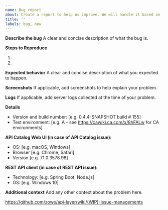 ```yaml
---
name: Bug report
about: Create a report to help us improve. We will handle it based on [Issue Management](https://github.com/zowe/api-layer/wiki)
title: ''
labels: bug, new
---
```


**Describe the bug**
A clear and concise description of what the bug is.

**Steps to Reproduce**

1.
2.

**Expected behavior**
A clear and concise description of what you expected to happen.

**Screenshots**
If applicable, add screenshots to help explain your problem.

**Logs**
If applicable, add server logs collected at the time of your problem.

**Details**
 - Version and build number: [e.g. 0.4.4-SNAPSHOT build # 155]
 - Test environment: [e.g. A - see https://cawiki.ca.com/x/8hFALw for CA environments]

**API Catalog Web UI (in case of API Catalog issue):**
 - OS: [e.g. macOS, Windows]
 - Browser [e.g. Chrome, Safari]
 - Version [e.g. 71.0.3578.98]

**REST API client (in case of REST API issue):**
 - Technology: [e.g. Spring Boot, Node.js]
 - OS: [e.g. Windows 10]

**Additional context**
Add any other context about the problem here.

https://github.com/zowe/api-layer/wiki/(WIP)-Issue-managements
